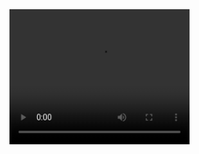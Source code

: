 <video width="320" height="240" controls>
  <source src="https://github.com/0xjeji/arch-hyprland/blob/main/preview.mp4" type="video/mp4">
  Your browser does not support the video tag.
</video>

